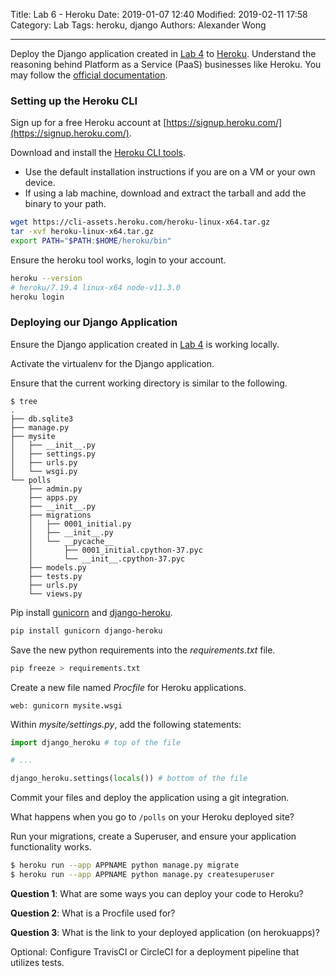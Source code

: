 Title: Lab 6 - Heroku
Date: 2019-01-07 12:40
Modified: 2019-02-11 17:58
Category: Lab
Tags: heroku, django
Authors: Alexander Wong

----

Deploy the Django application created in [Lab 4]({filename}lab-4.md) to [Heroku](https://www.heroku.com/). Understand the reasoning behind Platform as a Service (PaaS) businesses like Heroku. You may follow the [official documentation](https://devcenter.heroku.com/articles/django-app-configuration).

### Setting up the Heroku CLI

Sign up for a free Heroku account at [https://signup.heroku.com/](https://signup.heroku.com/).

Download and install the [Heroku CLI tools](https://devcenter.heroku.com/articles/heroku-cli#download-and-install).

* Use the default installation instructions if you are on a VM or your own device.
* If using a lab machine, download and extract the tarball and add the binary to your path.

```bash
wget https://cli-assets.heroku.com/heroku-linux-x64.tar.gz
tar -xvf heroku-linux-x64.tar.gz
export PATH="$PATH:$HOME/heroku/bin"
```

Ensure the heroku tool works, login to your account.

```bash
heroku --version
# heroku/7.19.4 linux-x64 node-v11.3.0
heroku login
```

### Deploying our Django Application

Ensure the Django application created in [Lab 4]({filename}lab-4.md) is working locally.

Activate the virtualenv for the Django application.

Ensure that the current working directory is similar to the following.

```text
$ tree 
.
├── db.sqlite3
├── manage.py
├── mysite
│   ├── __init__.py
│   ├── settings.py
│   ├── urls.py
│   └── wsgi.py
└── polls
    ├── admin.py
    ├── apps.py
    ├── __init__.py
    ├── migrations
    │   ├── 0001_initial.py
    │   ├── __init__.py
    │   └── __pycache__
    │       ├── 0001_initial.cpython-37.pyc
    │       └── __init__.cpython-37.pyc
    ├── models.py
    ├── tests.py
    ├── urls.py
    └── views.py

```

Pip install [gunicorn](https://gunicorn.org/) and [django-heroku](https://github.com/heroku/django-heroku).

```bash
pip install gunicorn django-heroku
```

Save the new python requirements into the *requirements.txt* file.

```bash
pip freeze > requirements.txt
```

Create a new file named *Procfile* for Heroku applications.

```text
web: gunicorn mysite.wsgi
```

Within *mysite/settings.py*, add the following statements:

```python
import django_heroku # top of the file

# ...

django_heroku.settings(locals()) # bottom of the file
```

Commit your files and deploy the application using a git integration.

What happens when you go to `/polls` on your Heroku deployed site?

Run your migrations, create a Superuser, and ensure your application functionality works.

```bash
$ heroku run --app APPNAME python manage.py migrate
$ heroku run --app APPNAME python manage.py createsuperuser
```

**Question 1**: What are some ways you can deploy your code to Heroku?

**Question 2**: What is a Procfile used for?

**Question 3**: What is the link to your deployed application (on herokuapps)?

Optional: Configure TravisCI or CircleCI for a deployment pipeline that utilizes tests.
